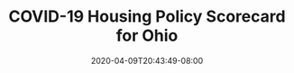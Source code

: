---
title: "COVID-19 Housing Policy Scorecard for Ohio"
date: 2020-04-09T20:43:49-08:00
layout: single
type: covid-policy-rankings
state_abbrev: oh # use state abbreviation.
state_title: Ohio
photoCredit:
hasSubnav: true
socialDescription: COVID-19 Housing Policy Scorecard for Ohio
description: See how Ohio ranks in our nationwide scorecard of housing policies in response to COVID-19.
url: /covid-policy-scorecard/oh
aliases:
    - /covid-policy-scorecard/oh
    - /covid-policy-scorecard/ohio
    - /es/covid-policy-scorecard/oh
    - /es/covid-policy-scorecard/ohio
---